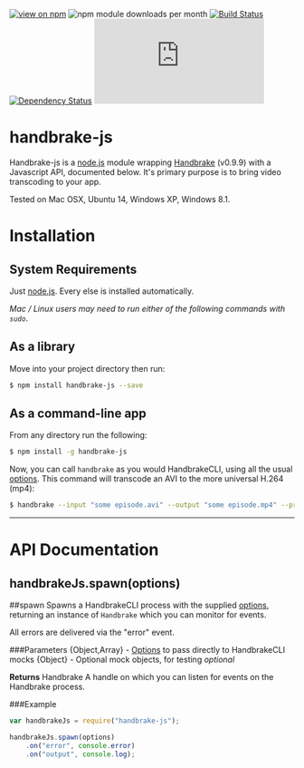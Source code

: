 [![view on npm](http://img.shields.io/npm/v/handbrake-js.svg)](https://www.npmjs.org/package/handbrake-js)
![npm module downloads per month](http://img.shields.io/npm/dm/handbrake-js.svg)
[![Build Status](https://travis-ci.org/75lb/handbrake-js.svg?branch=master)](https://travis-ci.org/75lb/handbrake-js)
[![Dependency Status](https://david-dm.org/75lb/handbrake-js.svg)](https://david-dm.org/75lb/handbrake-js)
![Analytics](https://ga-beacon.appspot.com/UA-27725889-6/handbrake-js/README.md?pixel)

handbrake-js
============
Handbrake-js is a [node.js](http://nodejs.org) module wrapping [Handbrake](http://handbrake.fr) (v0.9.9) with a Javascript API, documented below. It's primary purpose is to bring video transcoding to your app.

Tested on Mac OSX, Ubuntu 14, Windows XP, Windows 8.1.

Installation
============
System Requirements
-------------------
Just [node.js](http://nodejs.org). Every else is installed automatically.

*Mac / Linux users may need to run either of the following commands with `sudo`*.

As a library 
------------
Move into your project directory then run: 
```sh
$ npm install handbrake-js --save
```

As a command-line app
---------------------
From any directory run the following:
```sh
$ npm install -g handbrake-js
```

Now, you can call `handbrake` as you would HandbrakeCLI, using all the usual [options](https://trac.handbrake.fr/wiki/CLIGuide). This command will transcode an AVI to the more universal H.264 (mp4):
```sh
$ handbrake --input "some episode.avi" --output "some episode.mp4" --preset Normal
```

- - - - - - - - - - - - - - - - - - - - - - - - - - - - - - - - - - - - - - - - - - - - - - - - - 

API Documentation
=================

handbrakeJs.spawn(options)
--------------------------

##spawn
Spawns a HandbrakeCLI process with the supplied [options](https://trac.handbrake.fr/wiki/CLIGuide), returning an instance of `Handbrake` which you can monitor for events.

All errors are delivered via the "error" event.

###Parameters
 {Object,Array} - [Options](https://trac.handbrake.fr/wiki/CLIGuide) to pass directly to HandbrakeCLI  
mocks {Object} - Optional mock objects, for testing *optional*  

**Returns** Handbrake A handle on which you can listen for events on the Handbrake process.

###Example
```js
var handbrakeJs = require("handbrake-js");

handbrakeJs.spawn(options)
    .on("error", console.error)
    .on("output", console.log);
```


